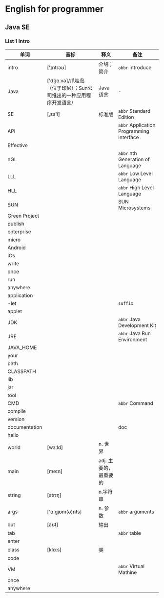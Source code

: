 # English for programmer
## Java SE 
### List 1 intro

|单词|音标|释义|备注|
|---|---|---|---|
|intro| ['ɪntrəʊ]| 介绍；简介|`abbr` introduce|
|Java|['dʒɑːvə]/爪哇岛（位于印尼）；Sun公司推出的一种应用程序开发语言/|Java 语言|-|
|SE|[,ɛs'i]|标准版|`abbr` Standard Edition|
|API|||`abbr` Application Programming Interface|
|Effective||||
|nGL|||`abbr` nth Generation of Language|
|LLL|||`abbr` Low Level Language|
|HLL|||`abbr` High Level Language|
|SUN|||SUN Microsystems|
|Green Project||||
|publish||||
|enterprise||||
|micro||||
|Android||||
|iOs||||
|write||||
|once||||
|run||||
|anywhere||||
|application||||
|-let|||`suffix`|
|applet||||
|JDK|||`abbr` Java Development Kit|
|JRE|||`abbr` Java Run Environment|
|JAVA_HOME||||
|your||||
|path||||
|CLASSPATH||||
|lib||||
|jar||||
|tool||||
|CMD|||`abbr` Command|
|compile||||
|version||||
|documentation|||doc|
|hello||||
|world|[wɜːld]|n. 世界||  
|main|[meɪn]|adj. 主要的，最重要的||
|string|[strɪŋ]|n.字符串||
|args|['ɑːgjʊm(ə)nts]|n. 参数|`abbr` arguments|
|out|[aʊt]|输出||
|tab|||`abbr` table|
|enter||||
|class|[klɑːs]|类||
|code||||
|VM|||`abbr` Virtual Mathine|
|once||||
|anywhere||||
